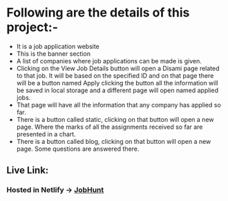 # Following are the details of this project:-

- It is a job application website
- This is the banner section
- A list of companies where job applications can be made is given.
- Clicking on the View Job Details button will open a Disami page related to that job. It will be based on the specified ID and on that page there will be a button named Apply clicking the button all the information will be saved in local storage and a different page will open named applied jobs.
- That page will have all the information that any company has applied so far.
- There is a button called static, clicking on that button will open a new page. Where the marks of all the assignments received so far are presented in a chart.
- There is a button called blog, clicking on that button will open a new page. Some questions are answered there.

## Live Link:
### Hosted in Netlify -> [JobHunt](https://strong-meringue-ed4797.netlify.app/)
